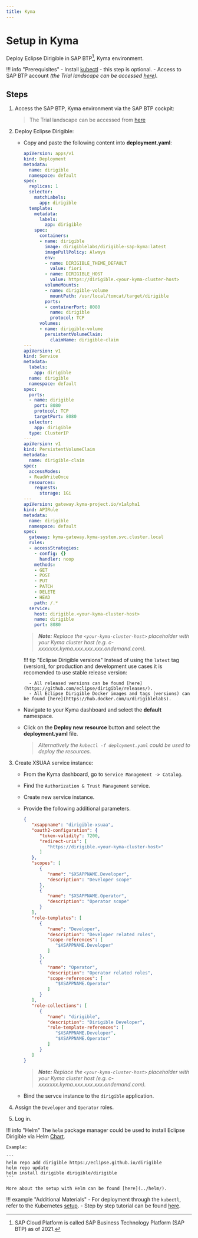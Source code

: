 ```yaml
---
title: Kyma
---
```


Setup in Kyma
===

Deploy Eclipse Dirigible in SAP BTP[^1], Kyma environment.

[^1]: SAP Cloud Platform is called SAP Business Technology Platform (SAP BTP) as of 2021.

!!! info "Prerequisites"
    - Install [kubectl](https://kubernetes.io/docs/tasks/tools/install-kubectl/) - this step is optional.
    - Access to SAP BTP account _(the Trial landscape can be accessed [here](https://account.hanatrial.ondemand.com/))._

Steps
---

1. Access the SAP BTP, Kyma environment via the SAP BTP cockpit:

    > The Trial landscape can be accessed from [here](https://account.hanatrial.ondemand.com)

1. Deploy Eclipse Dirigible:

    - Copy and paste the following content into **deployment.yaml**:

        ```yaml
        apiVersion: apps/v1
        kind: Deployment
        metadata:
          name: dirigible
          namespace: default
        spec:
          replicas: 1
          selector:
            matchLabels:
              app: dirigible
          template:
            metadata:
              labels:
                app: dirigible
            spec:
              containers:
              - name: dirigible
                image: dirigiblelabs/dirigible-sap-kyma:latest
                imagePullPolicy: Always
                env:
                - name: DIRIGIBLE_THEME_DEFAULT
                  value: fiori
                - name: DIRIGIBLE_HOST
                  value: https://dirigible.<your-kyma-cluster-host>
                volumeMounts:
                - name: dirigible-volume
                  mountPath: /usr/local/tomcat/target/dirigible
                ports:
                - containerPort: 8080
                  name: dirigible
                  protocol: TCP
              volumes:
              - name: dirigible-volume
                persistentVolumeClaim:
                  claimName: dirigible-claim
        ---
        apiVersion: v1
        kind: Service
        metadata:
          labels:
            app: dirigible
          name: dirigible
          namespace: default
        spec:
          ports:
          - name: dirigible
            port: 8080
            protocol: TCP
            targetPort: 8080
          selector:
            app: dirigible
          type: ClusterIP
        ---
        apiVersion: v1
        kind: PersistentVolumeClaim
        metadata:
          name: dirigible-claim
        spec:
          accessModes:
          - ReadWriteOnce
          resources:
            requests:
              storage: 1Gi
        ---
        apiVersion: gateway.kyma-project.io/v1alpha1
        kind: APIRule
        metadata:
          name: dirigible
          namespace: default
        spec:
          gateway: kyma-gateway.kyma-system.svc.cluster.local
          rules:
          - accessStrategies:
            - config: {}
              handler: noop
            methods:
            - GET
            - POST
            - PUT
            - PATCH
            - DELETE
            - HEAD
            path: /.*
          service:
            host: dirigible.<your-kyma-cluster-host>
            name: dirigible
            port: 8080
        ```
        > _**Note:** Replace the `<your-kyma-cluster-host>` placeholder with your Kyma cluster host (e.g. c-xxxxxxx.kyma.xxx.xxx.xxx.ondemand.com)._

        !!! tip "Eclipse Dirigible versions"
            Instead of using the `latest` tag (version), for production and development use cases it is recomended to use stable release version:

            - All released versions can be found [here](https://github.com/eclipse/dirigible/releases/).
            - All Eclipse Dirigible Docker images and tags (versions) can be found [here](https://hub.docker.com/u/dirigiblelabs).

    - Navigate to your Kyma dashboard and select the **default** namespace.

    - Click on the **Deploy new resource** button and select the **deployment.yaml** file.

        > _Alternatively the `kubectl -f deployment.yaml` could be used to deploy the resources._

1. Create XSUAA service instance:

    - From the Kyma dashboard, go to `Service Management -> Catalog`.
    - Find the `Authorization & Trust Management` service.
    - Create new service instance.
    - Provide the following additional parameters.

        ```json
        {
           "xsappname": "dirigible-xsuaa",
           "oauth2-configuration": {
              "token-validity": 7200,
              "redirect-uris": [
                 "https://dirigible.<your-kyma-cluster-host>"
              ]
           },
           "scopes": [
              {
                 "name": "$XSAPPNAME.Developer",
                 "description": "Developer scope"
              },
              {
                 "name": "$XSAPPNAME.Operator",
                 "description": "Operator scope"
              }
           ],
           "role-templates": [
              {
                 "name": "Developer",
                 "description": "Developer related roles",
                 "scope-references": [
                    "$XSAPPNAME.Developer"
                 ]
              },
              {
                 "name": "Operator",
                 "description": "Operator related roles",
                 "scope-references": [
                    "$XSAPPNAME.Operator"
                 ]
              }
           ],
           "role-collections": [
              {
                 "name": "dirigible",
                 "description": "Dirigible Developer",
                 "role-template-references": [ 
                    "$XSAPPNAME.Developer",
                    "$XSAPPNAME.Operator"
                 ]
              }
           ]	
        }
        ```

        > _**Note:** Replace the `<your-kyma-cluster-host>` placeholder with your Kyma cluster host (e.g. c-xxxxxxx.kyma.xxx.xxx.xxx.ondemand.com)._

    - Bind the servce instance to the `dirigible` application.

1. Assign the `Developer` and `Operator` roles.

1. Log in.

!!! info "Helm"
    The `helm` package manager could be used to install Eclipse Dirigible via Helm [Chart](https://artifacthub.io/packages/search?page=1&org=dirigiblelabs).

    Example:

    ```
    helm repo add dirigible https://eclipse.github.io/dirigible
    helm repo update
    helm install dirigible dirigible/dirigible
    ```

    More about the setup with Helm can be found [here](../helm/).


!!! example "Additional Materials"
    - For deployment through the `kubectl`, refer to the Kubernetes [setup](../kubernetes/).
    - Step by step tutorial can be found [here](https://blogs.sap.com/2020/10/13/how-to-deploy-eclipse-dirigible-in-the-sap-cloud-platform-kyma-environment/).
